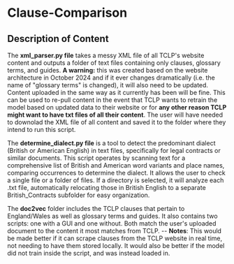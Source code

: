 # Clause-Comparison

## Description of Content 

The **xml_parser.py file** takes a messy XML file of all TCLP's website content and outputs a folder of text files containing only clauses, glossary terms, and guides. **A warning:** this was created based on the website architecture in October 2024 and if it ever changes dramatically (i.e. the name of "glossary terms" is changed), it will also need to be updated. Content uploaded in the same way as it currently has been will be fine. This can be used to re-pull content in the event that TCLP wants to retrain the model based on updated data to their website or for **any other reason TCLP might want to have txt files of all their content**. The user will have needed to downolad the XML file of all content and saved it to the folder where they intend to run this script. 

The **determine_dialect.py file** is a tool to detect the predominant dialect (British or American English) in text files, specifically for legal contracts or similar documents. This script operates by scanning text for a comprehensive list of British and American word variants and place names, comparing occurrences to determine the dialect. It allows the user to check a single file or a folder of files. If a directory is selected, it will analyze each .txt file, automatically relocating those in British English to a separate British_Contracts subfolder for easy organization. 

The **doc2vec** folder includes the TCLP clauses that pertain to England/Wales as well as glossary terms and guides. It also contains two scripts: one with a GUI and one without. Both match the user's uploaded document to the content it most matches from TCLP. 
-- **Notes**: This would be made better if it can scrape clauses from the TCLP website in real time, not needing to have them stored locally. It would also be better if the model did not train inside the script, and was instead loaded in. 
